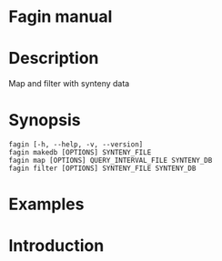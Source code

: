 # Fagin manual

# Description

Map and filter with synteny data

# Synopsis

    fagin [-h, --help, -v, --version]
    fagin makedb [OPTIONS] SYNTENY_FILE
    fagin map [OPTIONS] QUERY_INTERVAL_FILE SYNTENY_DB
    fagin filter [OPTIONS] SYNTENY_FILE SYNTENY_DB

# Examples

# Introduction 


